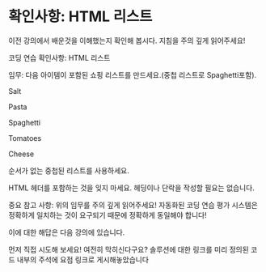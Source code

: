 # 확인사항: HTML 리스트

이전 강의에서 배운것을 이해했는지 확인해 봅시다. 지침을 주의 깊게 읽어주세요!

코딩 연습 확인사항: HTML 리스트

임무: 다음 아이템이 포함된 쇼핑 리스트를 만드세요.(중첩 리스트로 Spaghetti포함).

Salt

Pasta

Spaghetti

Tomatoes

Cheese

순서가 없는 중첩된 리스트를 사용하세요.

HTML 헤더를 포함하는 것을 잊지 마세요. 헤딩이나 단락을 작성할 필요는 없습니다.

중요 참고 사항: 위의 임무를 주의 깊게 읽어주세요! 자동화된 코딩 연습 평가 시스템은 정확하게 일치하는 것이 요구되기 때문에 정확하게 동일해야 합니다!

이에 대한 해답은 다음 강의에 있습니다.

먼저 직접 시도해 보세요! 여전히 막히신다구요? 솔루션에 대한 링크를 미리 정의된 코드 내부의 주석에 요점 링크로 게시해놓았습니다
